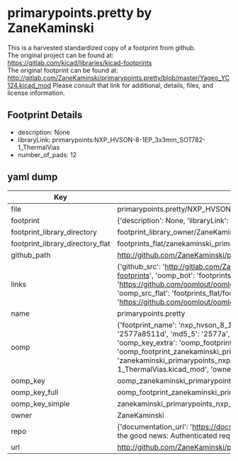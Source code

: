 # primarypoints.pretty by ZaneKaminski  
This is a harvested standardized copy of a footprint from github.  
The original project can be found at:  
https://gitlab.com/kicad/libraries/kicad-footprints  
The original footprint can be found at:
http://gitlab.com/ZaneKaminski/primarypoints.pretty/blob/master/Yageo_YC124.kicad_mod
Please consult that link for additional, details, files, and license information.  
## Footprint Details
* description: None  
* libraryLink: primarypoints:NXP_HVSON-8-1EP_3x3mm_SOT782-1_ThermalVias  
* number_of_pads: 12  
## yaml dump  
| Key | Value |  
| --- | --- |  
| file | primarypoints.pretty/NXP_HVSON-8-1EP_3x3mm_SOT782-1_ThermalVias.kicad_mod |  
| footprint | {'description': None, 'libraryLink': 'primarypoints:NXP_HVSON-8-1EP_3x3mm_SOT782-1_ThermalVias', 'number_of_pads': 12} |  
| footprint_library_directory | footprint_library_owner/ZaneKaminski_primarypoints.pretty |  
| footprint_library_directory_flat | footprints_flat/zanekaminski_primarypoints_nxp_hvson_8_1ep_3x3mm_sot782_1_thermalvias/working |  
| github_path | http://github.com/ZaneKaminski/primarypoints.pretty/blob/master/NXP_HVSON-8-1EP_3x3mm_SOT782-1_ThermalVias.kicad_mod |  
| links | {'github_src': 'http://gitlab.com/ZaneKaminski/primarypoints.pretty/blob/master/Yageo_YC124.kicad_mod', 'github_src_repo': 'https://gitlab.com/kicad/libraries/kicad-footprints', 'oomp_bot': 'footprints/zanekaminski_primarypoints_nxp_hvson_8_1ep_3x3mm_sot782_1_thermalvias/working', 'oomp_bot_github': 'https://github.com/oomlout/oomlout_oomp_footprint_bot/tree/main/footprints/zanekaminski_primarypoints_nxp_hvson_8_1ep_3x3mm_sot782_1_thermalvias/working', 'oomp_src_flat': 'footprints_flat/footprints_flat/zanekaminski_primarypoints_nxp_hvson_8_1ep_3x3mm_sot782_1_thermalvias/working', 'oomp_src_flat_github': 'https://github.com/oomlout/oomlout_oomp_footprint_src/tree/main/footprints_flat/zanekaminski_primarypoints_nxp_hvson_8_1ep_3x3mm_sot782_1_thermalvias/working'} |  
| name | primarypoints.pretty |  
| oomp | {'footprint_name': 'nxp_hvson_8_1ep_3x3mm_sot782_1_thermalvias', 'library_name': 'primarypoints', 'md5': '2577a8511d5b316be83b7dfbd79771f9', 'md5_10': '2577a8511d', 'md5_5': '2577a', 'md5_6': '2577a8', 'oomp_key': 'oomp_zanekaminski_primarypoints_nxp_hvson_8_1ep_3x3mm_sot782_1_thermalvias', 'oomp_key_extra': 'oomp_footprint_zanekaminski_primarypoints_nxp_hvson_8_1ep_3x3mm_sot782_1_thermalvias', 'oomp_key_full': 'oomp_footprint_zanekaminski_primarypoints_nxp_hvson_8_1ep_3x3mm_sot782_1_thermalvias_2577a8', 'oomp_key_simple': 'zanekaminski_primarypoints_nxp_hvson_8_1ep_3x3mm_sot782_1_thermalvias', 'original_filename': 'primarypoints.pretty/NXP_HVSON-8-1EP_3x3mm_SOT782-1_ThermalVias.kicad_mod', 'owner_name': 'zanekaminski'} |  
| oomp_key | oomp_zanekaminski_primarypoints_nxp_hvson_8_1ep_3x3mm_sot782_1_thermalvias |  
| oomp_key_full | oomp_footprint_zanekaminski_primarypoints_nxp_hvson_8_1ep_3x3mm_sot782_1_thermalvias |  
| oomp_key_simple | zanekaminski_primarypoints_nxp_hvson_8_1ep_3x3mm_sot782_1_thermalvias |  
| owner | ZaneKaminski |  
| repo | {'documentation_url': 'https://docs.github.com/rest/overview/resources-in-the-rest-api#rate-limiting', 'message': "API rate limit exceeded for 84.66.173.59. (But here's the good news: Authenticated requests get a higher rate limit. Check out the documentation for more details.)"} |  
| url | http://github.com/ZaneKaminski/primarypoints.pretty |  

